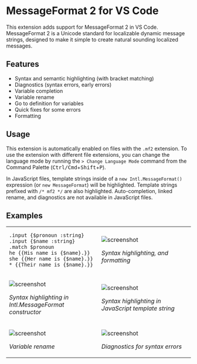 # MessageFormat 2 for VS Code

This extension adds support for MessageFormat 2 in VS Code. MessageFormat 2 is a
Unicode standard for localizable dynamic message strings, designed to make it
simple to create natural sounding localized messages.

## Features

- Syntax and semantic highlighting (with bracket matching)
- Diagnostics (syntax errors, early errors)
- Variable completion
- Variable rename
- Go to definition for variables
- Quick fixes for some errors
- Formatting

## Usage

This extension is automatically enabled on files with the `.mf2` extension. To
use the extension with different file extensions, you can change the language
mode by running the `> Change Language Mode` command from the Command Palette
(<kbd>Ctrl/Cmd</kbd>+<kbd>Shift</kbd>+<kbd>P</kbd>).

In JavaScript files, template strings inside of a `new Intl.MessageFormat()`
expression (or `new MessageFormat`) will be highlighted. Template strings
prefixed with `/* mf2 */` are also highlighted. Auto-completion, linked rename,
and diagnostics are not available in JavaScript files.

## Examples

<table><tr><td style="width:50%">

```mf2
.input {$pronoun :string}
.input {$name :string}
.match $pronoun
he {{His name is {$name}.}}
she {{Her name is {$name}.}}
* {{Their name is {$name}.}}
```

</td><td>

![screenshot](https://raw.githubusercontent.com/lucacasonato/mf2-tools/main/vscode/media/formatting.png)

_Syntax highlighting, and formatting_

</td></tr><tr><td>

![screenshot](https://raw.githubusercontent.com/lucacasonato/mf2-tools/main/vscode/media/js_constructor.png)

_Syntax highlighting in Intl.MessageFormat constructor_

</td><td>

![screenshot](https://raw.githubusercontent.com/lucacasonato/mf2-tools/main/vscode/media/js_template.png)

_Syntax highlighting in JavaScript template string_

</td></tr><tr><td>

![screenshot](https://raw.githubusercontent.com/lucacasonato/mf2-tools/main/vscode/media/rename.png)

_Variable rename_

</td><td>

![screenshot](https://raw.githubusercontent.com/lucacasonato/mf2-tools/main/vscode/media/diagnostic.png)

_Diagnostics for syntax errors_

</td></tr></table>

